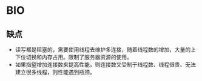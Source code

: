# BIO

## 缺点
- 读写都是阻塞的，需要使用线程去维护多连接，随着线程数的增加，大量的上下位切换和内存占用。限制了服务器资源的使用。
- 如果指望增加连接数来提高性能，则连接数又受制于线程数、线程很贵、无法建立很多线程，则性能遇到瓶颈。